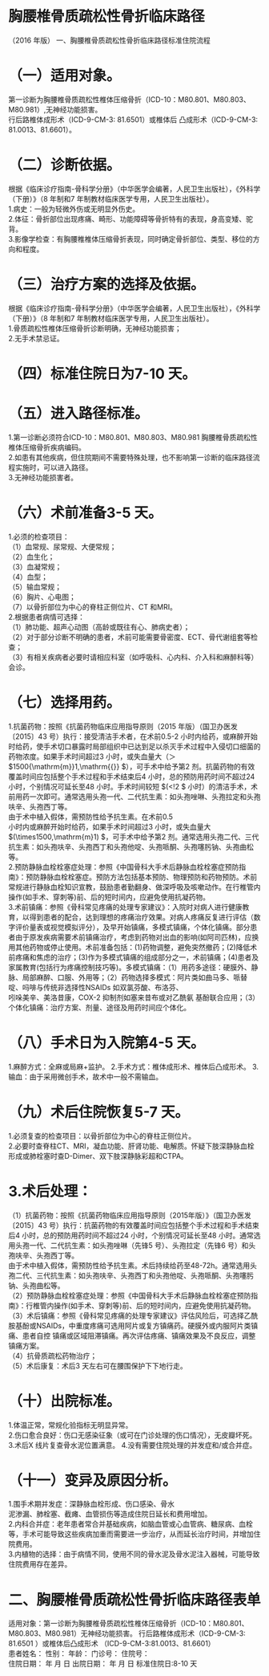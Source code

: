 # 胸腰椎骨质疏松性骨折临床路径  
（2016 年版） 一、胸腰椎骨质疏松性骨折临床路径标准住院流程  
# （一）适用对象。  
第一诊断为胸腰椎骨质疏松性椎体压缩骨折（ICD-10：M80.801、M80.803、M80.981）,无神经功能损害。  
行后路椎体成形术（ICD-9-CM-3: 81.6501）或椎体后 凸成形术（ICD-9-CM-3: 81.0013、81.6601）。  
# （二）诊断依据。  
根据《临床诊疗指南-骨科学分册》（中华医学会编著，人民卫生出版社），《外科学（下册）》（8 年制和7 年制教材临床医学专用，人民卫生出版社）。  
1.病史：一般为轻微外伤或无明显外伤史。  
2.体征：骨折部位出现疼痛、畸形、功能障碍等骨折特有的表现，身高变矮、驼背。  
3.影像学检查：有胸腰椎椎体压缩骨折表现，同时确定骨折部位、类型、移位的方向和程度。  
# （三）治疗方案的选择及依据。  
根据《临床诊疗指南-骨科学分册》（中华医学会编著，人民卫生出版社），《外科学（下册）》（8 年制和7 年制教材临床医学专用，人民卫生出版社）。  
1.骨质疏松性椎体压缩骨折诊断明确，无神经功能损害；  
2.无手术禁忌证。  
# （四）标准住院日为7-10 天。  
# （五）进入路径标准。  
1.第一诊断必须符合ICD-10：M80.801、M80.803、M80.981 胸腰椎骨质疏松性椎体压缩骨折疾病编码。  
2.如患有其他疾病，但住院期间不需要特殊处理，也不影响第一诊断的临床路径流程实施时，可以进入路径。  
3.无神经功能损害者。  
# （六）术前准备3-5 天。  
1.必须的检查项目：  
（1）血常规、尿常规、大便常规；  
（2）血生化；  
（3）血凝常规；  
（4）血型；  
（5）输血常规；  
（6）胸片、心电图；  
（7）以骨折部位为中心的脊柱正侧位片、CT 和MRI。  
2.根据患者病情可选择：  
（1）肺功能、超声心动图（高龄或既往有心、肺病史者）；  
（2）对于部分诊断不明确的患者，术前可能需要骨密度、ECT、骨代谢组套等检查；  
（3）有相关疾病者必要时请相应科室（如呼吸科、心内科、介入科和麻醉科等）会诊。  
# （七）选择用药。  
1.抗菌药物：按照《抗菌药物临床应用指导原则（2015 年版）（国卫办医发〔2015〕43 号）执行：接受清洁手术者，在术前0.5-2 小时内给药，或麻醉开始时给药，使手术切口暴露时局部组织中已达到足以杀灭手术过程中入侵切口细菌的药物浓度。如果手术时间超过3 小时，或失血量大（＞ $1500{\mathrm{m}}1\,\mathrm{{}} $），可手术中给予第2 剂。抗菌药物的有效覆盖时间应包括整个手术过程和手术结束后4 小时，总的预防用药时间不超过24 小时，个别情况可延长至48 小时。手术时间较短 $(<\!2 $ 小时）的清洁手术，术前用药一次即可。通常选用头孢一代、二代抗生素：如头孢唑啉、头孢拉定和头孢呋辛、头孢西丁等。  
由于术中植入假体，需预防性给予抗生素。在术前0.5  
小时内或麻醉开始时给药，如果手术时间超过3 小时，或失血量大 $(\times1500\,\mathrm{m}1) $，可手术中给予第2 剂。通常选用头孢二代、三代抗生素：如头孢呋辛、头孢西丁和头孢他啶、头孢哌酮、头孢噻肟钠、头孢曲松等。  
2.预防静脉血栓栓塞症处理：参照《中国骨科大手术后静脉血栓栓塞症预防指南》：预防静脉血栓栓塞症。预防方法包括基本预防、物理预防和药物预防。术前常规进行静脉血栓知识宣教，鼓励患者勤翻身、做深呼吸及咳嗽动作。在行椎管内操作(如手术、穿刺等)前、后的短时间内，应避免使用抗凝药物。  
3.术前镇痛：参照《骨科常见疼痛的处理专家建议》：入院时对病人进行健康教育，以得到患者的配合，达到理想的疼痛治疗效果。对病人疼痛反复进行评估（数字评价量表或视觉模拟评分），及早开始镇痛，多模式镇痛，个体化镇痛。部分患者由于原发疾病需要术前镇痛治疗，考虑到药物对出血的影响(如阿司匹林)，应换用其他药物或停止使用。术前准备包括：(1)药物调整，避免突然撤药；(2)降低术前疼痛和焦虑的治疗；(3)作为多模式镇痛的组成部分之一，术前镇痛；(4)患者及家属教育(包括行为疼痛控制技巧等)。多模式镇痛：（1）用药多途径：硬膜外、静脉、局部麻醉、口服、外用等；（2）药物选择多模式：阿片类如曲马多、哌替啶、吗啡与传统非选择性NSAIDs 如双氯芬酸、布洛芬、  
吲哚美辛、美洛昔康，COX-2 抑制剂如塞来昔布或对乙酰氨 基酚联合应用；（3）个体化镇痛：治疗方案、剂量、途径及用药时间应个体化。  
# （八）手术日为入院第4-5 天。  
1.麻醉方式：全麻或局麻+监护。   2.手术方式：椎体成形术、椎体后凸成形术。 3.输血：由于采用微创手术，故术中一般不需输血。  
# （九）术后住院恢复5-7 天。  
1.必须复查的检查项目：以骨折部位为中心的脊柱正侧位片。  
2.必要时查脊柱CT、MRI，凝血功能、肝肾功能、电解质。怀疑下肢深静脉血栓形成或肺栓塞时查D-Dimer、双下肢深静脉彩超和CTPA。  
# 3.术后处理：  
（1）抗菌药物：按照《抗菌药物临床应用指导原则（2015年版）》（国卫办医发〔2015〕43 号）执行：抗菌药物的有效覆盖时间应包括整个手术过程和手术结束后4 小时，总的预防用药时间不超过24 小时，个别情况可延长至48 小时。通常选用头孢一代、二代抗生素：如头孢唑啉（先锋5 号）、头孢拉定（先锋6 号）和头孢呋辛、头孢西丁等。  
由于术中植入假体，需预防性给予抗生素。术后持续给药至48-72h。通常选用头孢二代、三代抗生素：如头孢呋辛、头孢西丁和头孢他啶、头孢哌酮、头孢噻肟钠、头孢曲松等。  
（2）预防静脉血栓栓塞症处理：参照《中国骨科大手术后静脉血栓栓塞症预防指南》：行椎管内操作(如手术、穿刺等)前、后的短时间内，应避免使用抗凝药物。  
（3）术后镇痛：参照《骨科常见疼痛的处理专家建议》评估风险后，可选择乙酰胺基酚或NSAIDs，中重度疼痛可选用阿片或复方镇痛药。硬膜外或内服阿片类镇痛、患者自控 镇痛或区域阻滞镇痛。再次评估疼痛、镇痛效果及不良反应，调整镇痛方案。  
（4）抗骨质疏松药物治疗；  
（5）术后康复：术后3 天左右可在腰围保护下下地行走。  
# （十）出院标准。  
1.体温正常，常规化验指标无明显异常。  
2.伤口愈合良好：伤口无感染征象（或可在门诊处理的伤口情况），无皮瓣坏死。  
3.术后X 线片复查骨水泥位置满意。 4.没有需要住院处理的并发症和/或合并症。  
# （十一）变异及原因分析。  
1.围手术期并发症：深静脉血栓形成、伤口感染、骨水  
泥渗漏、肺栓塞、截瘫、血管损伤等造成住院日延长和费用增加。  
2.内科合并症：老年患者常合并基础疾病，如脑血管或心血管病、糖尿病、血栓等，手术可能导致这些疾病加重而需要进一步治疗，从而延长治疗时间，并增加住院费用。  
3.内植物的选择：由于病情不同，使用不同的骨水泥及骨水泥注入器械，可能导致住院费用存在差异。  
# 二、胸腰椎骨质疏松性骨折临床路径表单  
适用对象：第一诊断为胸腰椎骨质疏松性椎体压缩骨折（ICD-10：M80.801、M80.803、M80.981）无神经功能损害。 行后路椎体成形术（ICD-9-CM-3: 81.6501 ）或椎体后凸成形术 （ICD-9-CM-3:81.0013、81.6601）  
患者姓名：        性别：     年龄：     门诊号：        住院号：  
住院日期：   年  月  日     出院日期：    年  月  日   标准住院日:8-10 天  
